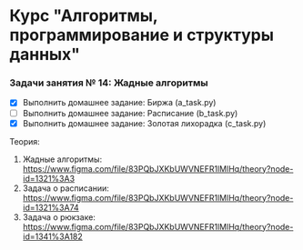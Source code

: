 # Курс "Алгоритмы, программирование и структуры данных"

### Задачи занятия № 14: Жадные алгоритмы

- [X] Выполнить домашнее задание: Биржа (а_task.py)
- [ ] Выполнить домашнее задание: Расписание (b_task.py)
- [X] Выполнить домашнее задание: Золотая лихорадка (c_task.py)

Теория: 
1. Жадные алгоритмы: https://www.figma.com/file/83PQbJXKbUWVNEFR1lMlHq/theory?node-id=1321%3A3
2. Задача о расписании: https://www.figma.com/file/83PQbJXKbUWVNEFR1lMlHq/theory?node-id=1321%3A74
3. Задача о рюкзаке: https://www.figma.com/file/83PQbJXKbUWVNEFR1lMlHq/theory?node-id=1341%3A182